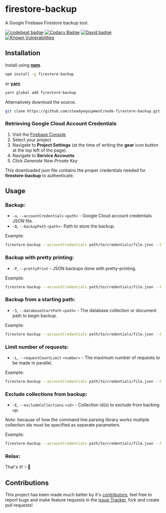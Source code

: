 # firestore-backup
A Google Firebase Firestore backup tool.

[![codebeat badge](https://codebeat.co/badges/febdaccc-2648-4a74-9596-57b00c3f7af8)](https://codebeat.co/projects/github-com-steadyequipment-node-firestore-backup-master)
[![Codacy Badge](https://api.codacy.com/project/badge/Grade/b7e94350eba84ec198f83c05c3a10bd0)](https://www.codacy.com/app/Steadyequipment/node-firestore-backup?utm_source=github.com&amp;utm_medium=referral&amp;utm_content=steadyequipment/node-firestore-backup&amp;utm_campaign=Badge_Grade)
[![David badge](https://david-dm.org/steadyequipment/node-firestore-backup.svg)](https://david-dm.org/steadyequipment/node-firestore-backup)
[![Known Vulnerabilities](https://snyk.io/test/github/steadyequipment/node-firestore-backup/badge.svg)](https://snyk.io/test/github/steadyequipment/node-firestore-backup)


## Installation
Install using [__npm__](https://www.npmjs.com/).

```sh
npm install -g firestore-backup
```

 or [__yarn__](https://yarnpkg.com/en/)

```sh
yarn global add firestore-backup
```

Alternatively download the source.

```sh
git clone https://github.com/steadyequipment/node-firestore-backup.git
```

### Retrieving Google Cloud Account Credentials

1. Visit the [Firebase Console](https://console.firebase.google.com)
1. Select your project
1. Navigate to __Project Settings__ (at the time of writing the __gear__ icon button at the top left of the page).
1. Navigate to __Service Accounts__
1. Click _Generate New Private Key_

This downloaded json file contains the proper credentials needed for __firestore-backup__ to authenticate.


## Usage

### Backup:
* `-a`, `--accountCredentials` `<path>` - Google Cloud account credentials JSON file.
* `-B`, `--backupPath` `<path>`- Path to store the backup.

Example:
```sh
firestore-backup --accountCredentials path/to/credentials/file.json --backupPath /backups/myDatabase
```

### Backup with pretty printing:
* `-P`, `--prettyPrint` - JSON backups done with pretty-printing.

Example:
```sh
firestore-backup --accountCredentials path/to/credentials/file.json --backupPath /backups/myDatabase --prettyPrint
```

### Backup from a starting path:
* `-S`, `--databaseStartPath` `<path>` - The database collection or document path to begin backup.

Example:
```sh
firestore-backup --accountCredentials path/to/credentials/file.json --backupPath /backups/myDatabase --databaseStartPath /myCollection/document_3
```

### Limit number of requests:
* `-L`, `--requestCountLimit` `<number>` - The maximum number of requests to be made in parallel.

Example:
```sh
firestore-backup --accountCredentials path/to/credentials/file.json --backupPath /backups/myDatabase --requestCountLimit 2
```

### Exclude collections from backup:
* `-E`, `--excludeCollections` `<id>` - Collection id(s) to exclude from backing up.

_Note_: because of how the command line parsing library works multiple collection ids must be specified as separate parameters.

Example:
```sh
firestore-backup --accountCredentials path/to/credentials/file.json --backupPath /backups/myDatabase --excludeCollections myFirstAnnoyingCollection --excludeCollections mySecondAnnoyingCollection
```

### Relax:
That's it! ✨🌈

## Contributions
This project has been made much better by it's [contributors](https://github.com/steadyequipment/node-firestore-backup/graphs/contributors), feel free to report bugs and make feature requests in the [Issue Tracker](https://github.com/steadyequipment/node-firestore-backup/issues), fork and create pull requests!
